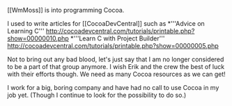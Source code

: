 [[WmMoss]] is into programming Cocoa.


I used to write articles for [[CocoaDevCentral]] such as
*'''Advice on Learning C'''
http://cocoadevcentral.com/tutorials/printable.php?show=00000010.php
*'''Learn C with Project Builder'''
http://cocoadevcentral.com/tutorials/printable.php?show=00000005.php

Not to bring out any bad blood, let's just say that I am no longer considered to be a part of that group anymore.  I wish Erik and the crew the best of luck with their efforts though. We need as many Cocoa resources as we can get!

I work for a big, boring company and have had no call to use Cocoa in my job yet. (Though I continue to look for the possibility to do so.)